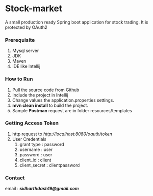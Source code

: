# Stock-market
A small production ready Spring boot application for stock trading. It is protected by OAuth2

### Prerequisite
1. Mysql server
2. JDK
3. Maven
4. IDE like Intellij
 
### How to Run ###
1. Pull the source code from Github
2. Include the project in Intellij
3. Change values the application.properties settings.
4. __mvn clean install__ to build the project.
5. Sample __Postman__ request are in folder resources/templates


### Getting Access Token ###
1. http request to _http://localhost:8080/oauth/token_
2. User Credentials
    1. grant type : password
    2. username : user
    3. password : user
    4. client_id : client
    5. client_secret : clientpassword


### Contact ###
email : ___sidharthdash19@gmail.com___
